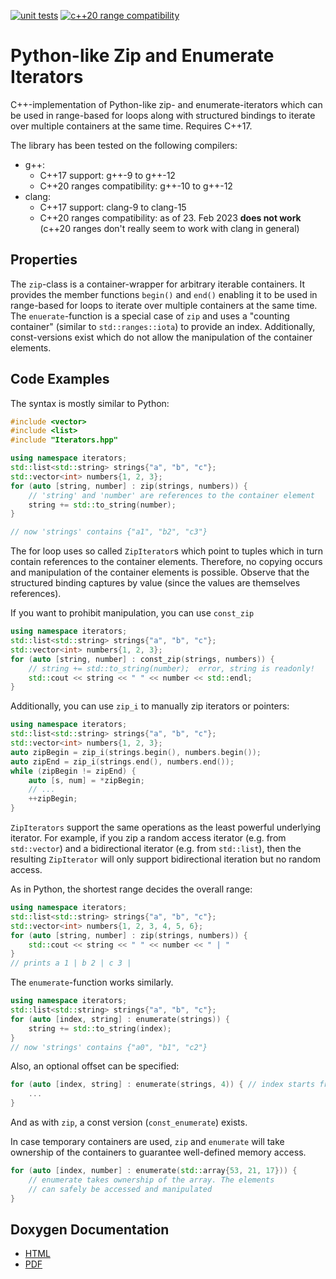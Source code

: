 [![unit tests](https://github.com/Timmifixedit/IteratorTools/actions/workflows/unit_tests.yml/badge.svg)](https://github.com/Timmifixedit/IteratorTools/actions/workflows/unit_tests.yml)
[![c++20 range compatibility](https://github.com/Timmifixedit/IteratorTools/actions/workflows/unit_tests.yml/badge.svg)](https://github.com/Timmifixedit/IteratorTools/actions/workflows/unit_tests_c++20_ranges.yml)
# Python-like Zip and Enumerate Iterators
C++-implementation of Python-like zip- and enumerate-iterators which can be used in range-based
for loops along with structured bindings to iterate over multiple containers at the same
time. Requires C++17.

The library has been tested on the following compilers:
* g++:
  * C++17 support: g++-9 to g++-12
  * C++20 ranges compatibility: g++-10 to g++-12
* clang:
  * C++17 support: clang-9 to clang-15
  * C++20 ranges compatibility: as of 23. Feb 2023 **does not work** (c++20 ranges don't really seem to work with clang in general)

## Properties
The `zip`-class is a container-wrapper for arbitrary iterable containers. It provides the
member functions `begin()` and `end()` enabling it to be used in range-based for loops to
iterate over multiple containers at the same time. The `enuerate`-function is a special
case of `zip` and uses a "counting container" (similar to `std::ranges::iota`) to provide
an index. Additionally, const-versions exist which do not allow the manipulation of the
container elements.

## Code Examples
The syntax is mostly similar to Python:
```c++
#include <vector>
#include <list>
#include "Iterators.hpp"

using namespace iterators;
std::list<std::string> strings{"a", "b", "c"};
std::vector<int> numbers{1, 2, 3};
for (auto [string, number] : zip(strings, numbers)) {
    // 'string' and 'number' are references to the container element
    string += std::to_string(number); 
}

// now 'strings' contains {"a1", "b2", "c3"}
```
The for loop uses so called `ZipIterator`s which point to tuples which in turn contain
references to the container elements. Therefore, no copying occurs and manipulation of the
container elements is possible. Observe that the structured binding captures by value
(since the values are themselves references).

If you want to prohibit manipulation, you can use `const_zip`
```c++
using namespace iterators;
std::list<std::string> strings{"a", "b", "c"};
std::vector<int> numbers{1, 2, 3};
for (auto [string, number] : const_zip(strings, numbers)) {
    // string += std::to_string(number);  error, string is readonly!
    std::cout << string << " " << number << std::endl;
}
```
Additionally, you can use `zip_i` to manually zip iterators or pointers:
```c++
using namespace iterators;
std::list<std::string> strings{"a", "b", "c"};
std::vector<int> numbers{1, 2, 3};
auto zipBegin = zip_i(strings.begin(), numbers.begin());
auto zipEnd = zip_i(strings.end(), numbers.end());
while (zipBegin != zipEnd) {
    auto [s, num] = *zipBegin;
    // ...
    ++zipBegin;
}
```
`ZipIterators` support the same operations as the least powerful underlying iterator.
For example, if you zip a random access iterator (e.g. from `std::vector`) and a bidirectional
iterator (e.g. from `std::list`), then the resulting `ZipIterator` will only support
bidirectional iteration but no random access.

As in Python, the shortest range decides the overall range:
```c++
using namespace iterators;
std::list<std::string> strings{"a", "b", "c"};
std::vector<int> numbers{1, 2, 3, 4, 5, 6};
for (auto [string, number] : zip(strings, numbers)) {
    std::cout << string << " " << number << " | "
}
// prints a 1 | b 2 | c 3 |
```

The `enumerate`-function works similarly.
```c++
using namespace iterators;
std::list<std::string> strings{"a", "b", "c"};
for (auto [index, string] : enumerate(strings)) {
    string += std::to_string(index); 
}
// now 'strings' contains {"a0", "b1", "c2"}
```
Also, an optional offset can be specified:
```c++
for (auto [index, string] : enumerate(strings, 4)) { // index starts from 4
    ...
}
```
And as with `zip`, a const version (`const_enumerate`) exists.

In case temporary containers are used, `zip` and `enumerate` will take ownership of the
containers to guarantee well-defined memory access.
```c++
for (auto [index, number] : enumerate(std::array{53, 21, 17})) {
    // enumerate takes ownership of the array. The elements
    // can safely be accessed and manipulated
}
```

## Doxygen Documentation
* [HTML](https://timmifixedit.github.io/IteratorTools/html/index.html)
* [PDF](https://timmifixedit.github.io/IteratorTools/ZipEnumerateCppDocs.pdf)

